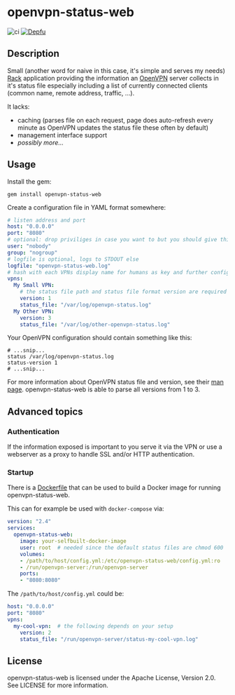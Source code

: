 # openvpn-status-web

![ci](https://github.com/cmur2/openvpn-status-web/workflows/ci/badge.svg) [![Depfu](https://badges.depfu.com/badges/c264e2f70f2a19c43f880ddcb4a12ba8/overview.svg)](https://depfu.com/github/cmur2/openvpn-status-web?project_id=6194)

## Description

Small (another word for naive in this case, it's simple and serves my needs) [Rack](http://rack.github.com/) application providing the information an [OpenVPN](http://openvpn.net/index.php/open-source.html) server collects in it's status file especially including a list of currently connected clients (common name, remote address, traffic, ...).

It lacks:

* caching (parses file on each request, page does auto-refresh every minute as OpenVPN updates the status file these often by default)
* management interface support
* *possibly more...*

## Usage

Install the gem:

	gem install openvpn-status-web

Create a configuration file in YAML format somewhere:

```yaml
# listen address and port
host: "0.0.0.0"
port: "8080"
# optional: drop priviliges in case you want to but you should give this user at least read access on the log files
user: "nobody"
group: "nogroup"
# logfile is optional, logs to STDOUT else
logfile: "openvpn-status-web.log"
# hash with each VPNs display name for humans as key and further config as value
vpns:
  My Small VPN:
    # the status file path and status file format version are required
    version: 1
    status_file: "/var/log/openvpn-status.log"
  My Other VPN:
    version: 3
    status_file: "/var/log/other-openvpn-status.log"
```

Your OpenVPN configuration should contain something like this:

```
# ...snip...
status /var/log/openvpn-status.log
status-version 1
# ...snip...
```

For more information about OpenVPN status file and version, see their [man page](https://community.openvpn.net/openvpn/wiki/Openvpn23ManPage). openvpn-status-web is able to parse all versions from 1 to 3.

## Advanced topics

### Authentication

If the information exposed is important to you serve it via the VPN or use a webserver as a proxy to handle SSL and/or HTTP authentication.

### Startup

There is a [Dockerfile](docs/Dockerfile) that can be used to build a Docker image for running openvpn-status-web.

This can for example be used with `docker-compose` via:

```yaml
version: "2.4"
services:
  openvpn-status-web:
    image: your-selfbuilt-docker-image
    user: root  # needed since the default status files are chmod 600
    volumes:
    - /path/to/host/config.yml:/etc/openvpn-status-web/config.yml:ro
    - /run/openvpn-server:/run/openvpn-server
    ports:
    - "8080:8080"
```

The `/path/to/host/config.yml` could be:

```yaml
host: "0.0.0.0"
port: "8080"
vpns:
  my-cool-vpn:  # the following depends on your setup
    version: 2
    status_file: "/run/openvpn-server/status-my-cool-vpn.log"
```

## License

openvpn-status-web is licensed under the Apache License, Version 2.0. See LICENSE for more information.
